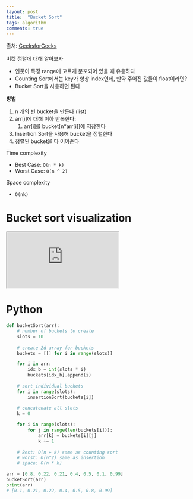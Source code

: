```yaml
---
layout: post
title:  "Bucket Sort"
tags: algorithm
comments: true
---
```

출처: [GeeksforGeeks](https://www.geeksforgeeks.org/bucket-sort-2/)

버켓 정렬에 대해 알아보자

- 인풋이 특정 range에 고르게 분포되어 있을 때 유용하다
- Counting Sort에서는 key가 항상 index인데, 만약 주어진 값들이 float이라면?
- Bucket Sort을 사용하면 된다

**방법**
1. n 개의 빈 bucket을 만든다 (list)
2. arr[i]에 대해 이하 반복한다:
    1. arr[i]를 bucket[n*arr[i]]에 저장한다
3. Insertion Sort을 사용해 bucket을 정렬한다
4. 정렬된 bucket을 다 이어준다

Time complexity
- Best Case: `O(n * k)`
- Worst Case: `O(n ^ 2)`

Space complexity
- `O(nk)` 

# Bucket sort visualization
<!-- 16:9 aspect ratio -->
<div class="responsive-embed responsive-embed-16by9">
  <iframe class="responsive-embed-item" src="https://www.youtube-nocookie.com/embed/VuXbEb5ywrU"></iframe>
</div>

# Python
```python
def bucketSort(arr):
    # number of buckets to create
    slots = 10 
    
    # create 2d array for buckets
    buckets = [[] for i in range(slots)]

    for i in arr:
        idx_b = int(slots * i)
        buckets[idx_b].append(i)
    
    # sort individual buckets
    for i in range(slots):
        insertionSort(buckets[i])
    
    # concatenate all slots
    k = 0

    for i in range(slots):
        for j in range(len(buckets[i])):
            arr[k] = buckets[i][j]
            k += 1
    
    # Best: O(n + k) same as counting sort
    # worst: O(n^2) same as insertion
    # space: O(n * k)

arr = [0.8, 0.22, 0.21, 0.4, 0.5, 0.1, 0.99]
bucketSort(arr)
print(arr)
# [0.1, 0.21, 0.22, 0.4, 0.5, 0.8, 0.99]
```